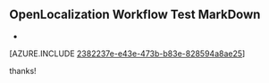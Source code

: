 ## OpenLocalization Workflow Test MarkDown
* 

[AZURE.INCLUDE [2382237e-e43e-473b-b83e-828594a8ae25](calleeMd1.md)]

 
thanks!